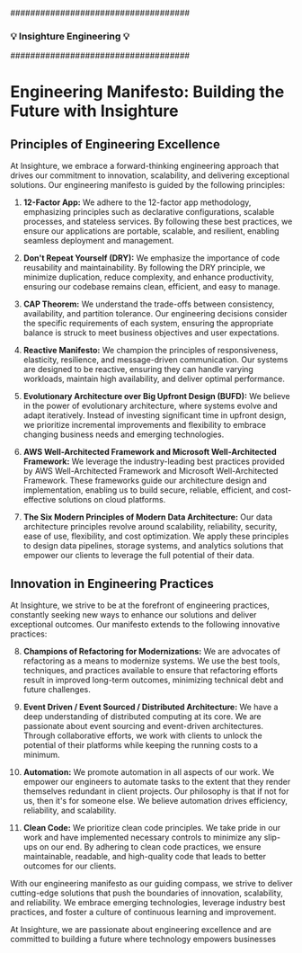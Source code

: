 ####################################
### 💡  Insighture Engineering 💡 ###
####################################

# Engineering Manifesto: Building the Future with Insighture

## Principles of Engineering Excellence

At Insighture, we embrace a forward-thinking engineering approach that drives our commitment to innovation, scalability, and delivering exceptional solutions. Our engineering manifesto is guided by the following principles:

1. **12-Factor App:** We adhere to the 12-factor app methodology, emphasizing principles such as declarative configurations, scalable processes, and stateless services. By following these best practices, we ensure our applications are portable, scalable, and resilient, enabling seamless deployment and management.

2. **Don't Repeat Yourself (DRY):** We emphasize the importance of code reusability and maintainability. By following the DRY principle, we minimize duplication, reduce complexity, and enhance productivity, ensuring our codebase remains clean, efficient, and easy to manage.

3. **CAP Theorem:** We understand the trade-offs between consistency, availability, and partition tolerance. Our engineering decisions consider the specific requirements of each system, ensuring the appropriate balance is struck to meet business objectives and user expectations.

4. **Reactive Manifesto:** We champion the principles of responsiveness, elasticity, resilience, and message-driven communication. Our systems are designed to be reactive, ensuring they can handle varying workloads, maintain high availability, and deliver optimal performance.

5. **Evolutionary Architecture over Big Upfront Design (BUFD):** We believe in the power of evolutionary architecture, where systems evolve and adapt iteratively. Instead of investing significant time in upfront design, we prioritize incremental improvements and flexibility to embrace changing business needs and emerging technologies.

6. **AWS Well-Architected Framework and Microsoft Well-Architected Framework:** We leverage the industry-leading best practices provided by AWS Well-Architected Framework and Microsoft Well-Architected Framework. These frameworks guide our architecture design and implementation, enabling us to build secure, reliable, efficient, and cost-effective solutions on cloud platforms.

7. **The Six Modern Principles of Modern Data Architecture:** Our data architecture principles revolve around scalability, reliability, security, ease of use, flexibility, and cost optimization. We apply these principles to design data pipelines, storage systems, and analytics solutions that empower our clients to leverage the full potential of their data.

## Innovation in Engineering Practices

At Insighture, we strive to be at the forefront of engineering practices, constantly seeking new ways to enhance our solutions and deliver exceptional outcomes. Our manifesto extends to the following innovative practices:

8. **Champions of Refactoring for Modernizations:** We are advocates of refactoring as a means to modernize systems. We use the best tools, techniques, and practices available to ensure that refactoring efforts result in improved long-term outcomes, minimizing technical debt and future challenges.

9. **Event Driven / Event Sourced / Distributed Architecture:** We have a deep understanding of distributed computing at its core. We are passionate about event sourcing and event-driven architectures. Through collaborative efforts, we work with clients to unlock the potential of their platforms while keeping the running costs to a minimum.

10. **Automation:** We promote automation in all aspects of our work. We empower our engineers to automate tasks to the extent that they render themselves redundant in client projects. Our philosophy is that if not for us, then it's for someone else. We believe automation drives efficiency, reliability, and scalability.
11. **Clean Code:** We prioritize clean code principles. We take pride in our work and have implemented necessary controls to minimize any slip-ups on our end. By adhering to clean code practices, we ensure maintainable, readable, and high-quality code that leads to better outcomes for our clients.

With our engineering manifesto as our guiding compass, we strive to deliver cutting-edge solutions that push the boundaries of innovation, scalability, and reliability. We embrace emerging technologies, leverage industry best practices, and foster a culture of continuous learning and improvement.

At Insighture, we are passionate about engineering excellence and are committed to building a future where technology empowers businesses
